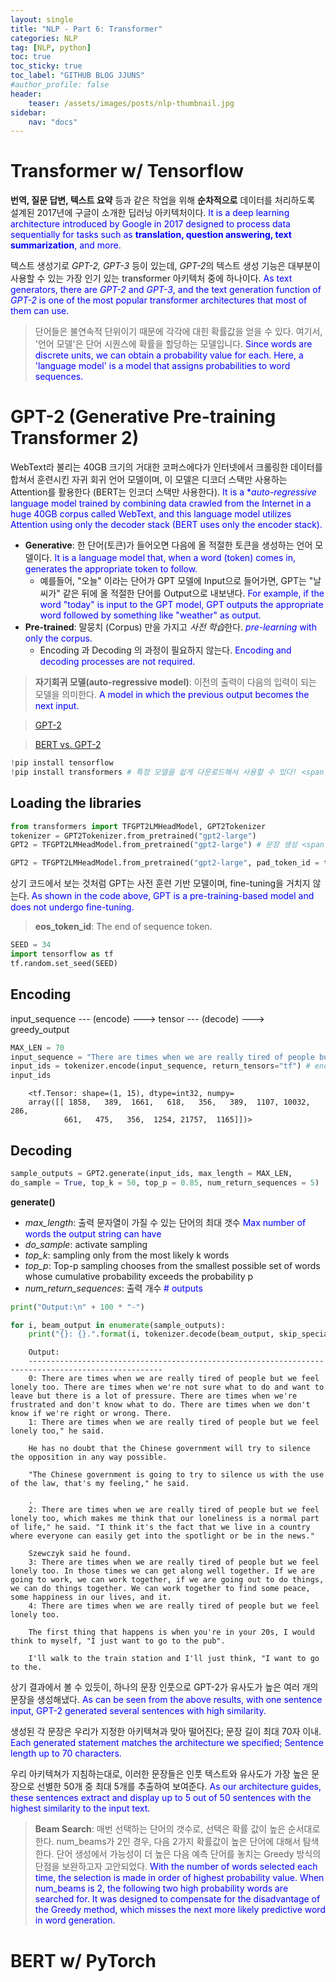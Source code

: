 ```yaml
---
layout: single
title: "NLP - Part 6: Transformer"
categories: NLP
tag: [NLP, python]
toc: true
toc_sticky: true
toc_label: "GITHUB BLOG JJUNS"
#author_profile: false
header:
    teaser: /assets/images/posts/nlp-thumbnail.jpg
sidebar:
    nav: "docs"
---
```


# Transformer w/ Tensorflow
**번역, 질문 답변, 텍스트 요약** 등과 같은 작업을 위해 **순차적으로** 데이터를 처리하도록 설계된 2017년에 구글이 소개한 딥러닝 아키텍처이다. <span style="color: blue"> It is a deep learning architecture introduced by Google in 2017 designed to process data sequentially for tasks such as **translation, question answering, text summarization**, and more.</span>

텍스트 생성기로 *GPT-2, GPT-3* 등이 있는데, *GPT-2*의 텍스트 생성 기능은 대부분이 사용할 수 있는 가장 인기 있는 transformer 아키텍처 중에 하나이다. <span style="color: blue"> As text generators, there are *GPT-2* and *GPT-3*, and the text generation function of *GPT-2* is one of the most popular transformer architectures that most of them can use. </span>

> 단어들은 불연속적 단위이기 때문에 각각에 대힌 확률값을 얻을 수 있다. 여기서, '언어 모델'은 단어 시퀀스에 확률을 할당하는 모델입니다. <span style="color: blue"> Since words are discrete units, we can obtain a probability value for each. Here, a 'language model' is a model that assigns probabilities to word sequences.</span>

# GPT-2 (Generative Pre-training Transformer 2)
WebText라 불리는 40GB 크기의 거대한 코퍼스에다가 인터넷에서 크롤링한 데이터를 합쳐서 훈련시킨 자귀 회귀 언어 모델이며, 이 모델은 디코더 스택만 사용하는 Attention를 활용한다 (BERT는 인코더 스택만 사용한다). <span style="color: blue"> It is a **auto-regressive* language model trained by combining data crawled from the Internet in a huge 40GB corpus called WebText, and this language model utilizes Attention using only the decoder stack (BERT uses only the encoder stack).</span>
- **Generative**: 한 단어(토큰)가 들어오면 다음에 올 적절한 토큰을 생성하는 언어 모델이다. <span style="color: blue"> It is a language model that, when a word (token) comes in, generates the appropriate token to follow.</span>
    - 예를들어, "오늘" 이라는 단어가 GPT 모델에 Input으로 들어가면, GPT는 "날씨가"  같은 뒤에 올 적절한 단어를 Output으로 내보낸다. <span style="color: blue"> For example, if the word "today" is input to the GPT model, GPT outputs the appropriate word followed by something like "weather" as output.</span>
- **Pre-trained**: 말뭉치 (Corpus) 만을 가지고 *사전 학습*한다. <span style="color: blue"> *pre-learning* with only the corpus.</span>
    - Encoding 과 Decoding 의 과정이 필요하지 않는다. <span style="color: blue"> Encoding and decoding processes are not required.</span>

> **자기회귀 모델(auto-regressive model)**: 이전의 출력이 다음의 입력이 되는 모델을 의미한다. <span style="color: blue">  A model in which the previous output becomes the next input.</span>

> [GPT-2](https://hyyoka-ling-nlp.tistory.com/9)

> [BERT vs. GPT-2](https://hyyoka-ling-nlp.tistory.com/8)

```python
!pip install tensorflow
!pip install transformers # 특정 모델을 쉽게 다운로드해서 사용할 수 있다! <span style="color: blue"> can easily download and use specific models!</span>
```

## Loading the libraries

```python
from transformers import TFGPT2LMHeadModel, GPT2Tokenizer
tokenizer = GPT2Tokenizer.from_pretrained("gpt2-large")
GPT2 = TFGPT2LMHeadModel.from_pretrained("gpt2-large") # 문장 생성 <span style="color: blue"> sentence generation</span>
```

```python
GPT2 = TFGPT2LMHeadModel.from_pretrained("gpt2-large", pad_token_id = tokenizer.eos_token_id) # EOS토큰을 PAD토큰으로 지정하여 warning이 나오지 않게 한다 <span style="color: blue"> Designating EOS tokens as PAD tokens to avoid warnings</span>
```

상기 코드에서 보는 것처럼 GPT는 사전 훈련 기반 모델이며, fine-tuning을 거치지 않는다. <span style="color: blue"> As shown in the code above, GPT is a pre-training-based model and does not undergo fine-tuning.</span>

> **eos_token_id**: The end of sequence token.

```python
SEED = 34
import tensorflow as tf
tf.random.set_seed(SEED)
```

## Encoding
input_sequence --- (encode) ---> tensor --- (decode) ---> greedy_output

```python
MAX_LEN = 70 
input_sequence = "There are times when we are really tired of people but we feel lonely too" # input sample
input_ids = tokenizer.encode(input_sequence, return_tensors="tf") # encoding with tensor as output
input_ids
```


        <tf.Tensor: shape=(1, 15), dtype=int32, numpy=
        array([[ 1858,   389,  1661,   618,   356,   389,  1107, 10032,   286,
                661,   475,   356,  1254, 21757,  1165]])>


## Decoding

```python
sample_outputs = GPT2.generate(input_ids, max_length = MAX_LEN, 
do_sample = True, top_k = 50, top_p = 0.85, num_return_sequences = 5)
```

**generate()**
- *max_length*: 출력 문자열이 가질 수 있는 단어의 최대 갯수 <span style="color: blue"> Max number of words the output string can have</span>
- *do_sample*: activate sampling
- *top_k*: sampling only from the most likely k words
- *top_p*: Top-p sampling chooses from the smallest possible set of words whose cumulative probability exceeds the probability p
- *num_return_sequences*: 출력 개수 <span style="color: blue"> # outputs</span>


```python
print("Output:\n" + 100 * "-")

for i, beam_output in enumerate(sample_outputs):
    print("{}: {}.".format(i, tokenizer.decode(beam_output, skip_special_tokens=True)))
```


        Output:
        ----------------------------------------------------------------------------------------------------
        0: There are times when we are really tired of people but we feel lonely too. There are times when we're not sure what to do and want to leave but there is a lot of pressure. There are times when we're frustrated and don't know what to do. There are times when we don't know if we're right or wrong. There.
        1: There are times when we are really tired of people but we feel lonely too," he said.

        He has no doubt that the Chinese government will try to silence the opposition in any way possible.

        "The Chinese government is going to try to silence us with the use of the law, that's my feeling," he said.

        .
        2: There are times when we are really tired of people but we feel lonely too, which makes me think that our loneliness is a normal part of life," he said. "I think it's the fact that we live in a country where everyone can easily get into the spotlight or be in the news."

        Szewczyk said he found.
        3: There are times when we are really tired of people but we feel lonely too. In those times we can get along well together. If we are going to work, we can work together, if we are going out to do things, we can do things together. We can work together to find some peace, some happiness in our lives, and it.
        4: There are times when we are really tired of people but we feel lonely too.

        The first thing that happens is when you're in your 20s, I would think to myself, "I just want to go to the pub".

        I'll walk to the train station and I'll just think, "I want to go to the.


상기 결과에서 볼 수 있듯이, 하나의 문장 인풋으로 GPT-2가 유사도가 높은 여러 개의 문장을 생성해냈다. <span style="color: blue"> As can be seen from the above results, with one sentence input, GPT-2 generated several sentences with high similarity.</span>

생성된 각 문장은 우리가 지정한 아키텍쳐과 맞아 떨어진다; 문장 길이 최대 70자 이내. <span style="color: blue"> Each generated statement matches the architecture we specified; Sentence length up to 70 characters.</span>

우리 아키텍쳐가 지침하는대로, 이러한 문장들은 인풋 텍스트와 유사도가 가장 높은 문장으로 선별한 50개 중 최대 5개를 추출하여 보여준다. <span style="color: blue"> As our architecture guides, these sentences extract and display up to 5 out of 50 sentences with the highest similarity to the input text.</span>

> **Beam Search**: 매번 선택하는 단어의 갯수로, 선택은 확률 값이 높은 순서대로 한다. num_beams가 2인 경우, 다음 2가지 확률값이 높은 단어에 대해서 탐색한다. 단어 생성에서 가능성이 더 높은 다음 예측 단어를 놓치는 Greedy 방식의 단점을 보완하고자 고안되었다. <span style="color: blue"> With the number of words selected each time, the selection is made in order of highest probability value. When num_beams is 2, the following two high probability words are searched for. It was designed to compensate for the disadvantage of the Greedy method, which misses the next more likely predictive word in word generation.</span>

# BERT w/ PyTorch

```python

```

```python

```

```python

```
